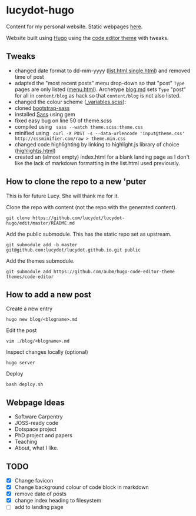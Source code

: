# lucydot-hugo
Content for my personal website.
Static webpages [here](https://github.com/lucydot/lucydot.github.io).

Website built using [Hugo](https://gohugo.io/) using the [code editor theme](https://github.com/aubm/hugo-code-editor-theme) with tweaks.

Tweaks
---

* changed date format to dd-mm-yyyy ([list.html](layouts/_default/list.html),[single.html](layouts/_default/single.html)) and removed time of post
* adapted the "most recent posts" menu drop-down so that "post" `Type` pages are only listed ([menu.html](layouts/partials/menu.html)). Archetype [blog.md](archetypes/blog.md) sets `Type` "post" for all in `content/blog` as hack so that `content/blog` is not also listed. 
* changed the colour scheme ([\_variables.scss](static/css/\_variables.scss)):
 * cloned [bootstrap-sass](https://github.com/twbs/bootstrap-sass) 
 * installed [Sass](http://sass-lang.com/install) using gem
 * fixed easy bug on line 50 of theme.scss
 * compiled using 
``` sass --watch theme.scss:theme.css```
 * minified using 
``` curl -X POST -s --data-urlencode 'input@theme.css' http://cssminifier.com/raw > theme.min.css```
* changed code highlighting by linking to highlight.js library of choice ([highlightjs.html](layouts/partials/highlightjs.html))
* created an (almost empty) index.html for a blank landing page as I don't like the lack of markdown formatting in the list.html used previously.

How to clone the repo to a new 'puter
---

This is for future Lucy. She will thank me for it. 

Clone the repo with content (not the repo with the generated content).
```  
git clone https://github.com/lucydot/lucydot-hugo/edit/master/README.md
```

Add the public submodule. This has the static repo set as upstream.
``` 
git submodule add -b master git@github.com:lucydot/lucydot.github.io.git public
```

Add the themes submodule.
```
git submodule add https://github.com/aubm/hugo-code-editor-theme themes/code-editor
```

How to add a new post
---

Create a new entry
``` 
hugo new blog/<blogname>.md
```

Edit the post
``` 
vim ./blog/<blogname>.md
```

Inspect changes locally (optional)
``` 
hugo server
```

Deploy 
```
bash deploy.sh
```

Webpage Ideas
---

- Software Carpentry
- JOSS-ready code
- Dotspace project
- PhD project and papers
- Teaching
- About, what I like.

TODO
---

- [x] Change favicon
- [x] Change background colour of code block in markdown
- [x] remove date of posts
- [x] change index heading to filesystem
- [ ] add to landing page
